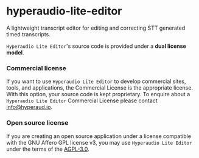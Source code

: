 # hyperaudio-lite-editor
A lightweight transcript editor for editing and correcting STT generated timed transcripts.


`Hyperaudio Lite Editor`'s source code is provided under a **dual license model**.

### Commercial license

If you want to use `Hyperaudio Lite Editor` to develop commercial sites, tools, and applications, the Commercial License is the appropriate license. With this option, your source code is kept proprietary. To enquire about a `Hyperaudio Lite Editor` Commercial License please contact [info@hyperaud.io](mailto:info@hyperaud.io).


### Open source license

If you are creating an open source application under a license compatible with the GNU Affero GPL license v3, you may use `Hyperaudio Lite Editor` under the terms of the [AGPL-3.0](./LICENSE.AGPL).
